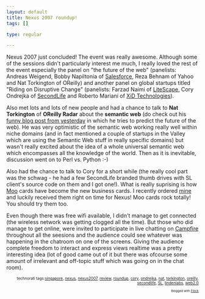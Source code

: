 ```yaml
--- 
layout: default
title: Nexus 2007 roundup!
tags: []

type: regular

---
```

Nexus 2007 just concluded! The event was really awesome. Although some of the sessions didn't particularly interest me much, I really loved the rest of the event especially the panel on "the future of the web" (panelists: Andreas Weigend, Bobby Napiltonia of <a href="http://www.salesforce.com">Salesforce</a>, Reza Behnam of Yahoo and Nat Torkington of OReilly) and another panel on global startups titled "Riding on Disruptive Change" (panelists: Farzad Naimi of <a href="http://www.litescape.com/">LiteScape</a>, Cory Ondrejka of <a href="http://www.secondlife.com">SecondLife</a> and Roberto Mariani of <a href="http://www.xidtech.com/">XiD Technologies</a>). <br/>
<p>Also met lots and lots of new people and had a chance to talk to <strong>Nat Torkington</strong> of <strong>OReilly Radar</strong> about the <strong>semantic web</strong> (do check out his <a href="http://radar.oreilly.com/archives/2007/03/the_future_of_w_1.html">funny blog post from yesterday</a> in which he tries to predict the future of the web). He was very optimistic of the semantic web working really well within niche domains (and in fact mentioned a couple of startups in the Valley which are using the Semantic Web stuff in really specific domains) but wasn't really excited about the idea of a whole universal semantic web which encompasses all the knowledge of the world. Then as it is inevitable, discussion went on to Perl vs. Python :-)</p>

<p>Also had the chance to talk to Cory for a short while (the really cool part was the schwag - he had a few SecondLife branded thumb drives with SL client's source code on them and I got one!). What is really suprising is how <a href="http://www.moo.com/">Moo</a> cards have become the new business cards. I recently ordered <a href="http://www.flickr.com/photos/harish_mallipeddi/394223400/">mine</a> and luckily received them right on time for Nexus! Moo cards rock totally! You should try them too.<br/>
</p>

<p>Even though there was free wifi available, I didn't manage to get connected (the wireless network was getting clogged all the time). But those who did manage to get online, were invited to participate in live chatting on <a href="http://www.campfirenow.com/">Campfire</a> throughout all the seesions and the audience could see whatever was happening in the chatroom on one of the screens.  Giving the audience complete freedom to interact and express views realtime was a pretty interesting idea (lot of good came out of it but there was ofcourse some amount of irrelevant and off-topic stuff which was going on in the chat room).<br/>
</p>

<!-- technorati tags begin --><p style="font-size:10px;text-align:right;">technorati tags:<a href="http://technorati.com/tag/singapore" rel="tag">singapore</a>, <a href="http://technorati.com/tag/nexus" rel="tag">nexus</a>, <a href="http://technorati.com/tag/nexus2007" rel="tag">nexus2007</a>, <a href="http://technorati.com/tag/review" rel="tag">review</a>, <a href="http://technorati.com/tag/roundup" rel="tag">roundup</a>, <a href="http://technorati.com/tag/cory" rel="tag">cory</a>, <a href="http://technorati.com/tag/ondrejka" rel="tag">ondrejka</a>, <a href="http://technorati.com/tag/nat" rel="tag">nat</a>, <a href="http://technorati.com/tag/torkington" rel="tag">torkington</a>, <a href="http://technorati.com/tag/oreilly" rel="tag">oreilly</a>, <a href="http://technorati.com/tag/secondlife" rel="tag">secondlife</a>, <a href="http://technorati.com/tag/SL" rel="tag">SL</a>, <a href="http://technorati.com/tag/lindenlabs" rel="tag">lindenlabs</a>, <a href="http://technorati.com/tag/web2.0" rel="tag">web2.0</a></p><!-- technorati tags end --><p style="text-align: right; font-size: 8px">Blogged with <a href="http://www.flock.com/blogged-with-flock" title="Flock" target="_new">Flock</a></p>
